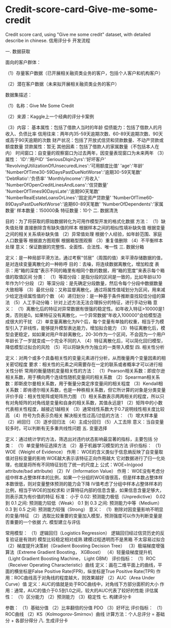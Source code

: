 # Credit-score-card-Give-me-some-credit
Credit score card, using "Give me some credit" dataset, with detailed describe in chinese.
信用评分卡 开发流程

一. 数据获取

面向的客户群体： 

（1）存量客户数据（已开展相关融资类业务的客户，包括个人客户和机构客户）

（2）潜在客户数据（未来拟开展相关融资类业务的客户）

数据集描述： 

（1）名称：Give Me Some Credit 

（2）来源：Kaggle上一个经典的评分卡案例 

（3）内容： 基本属性：包括了借款人当时的年龄 偿债能力：包括了借款人的月收入、负债比率 信用往来：两年内35-59天逾期次数、60-89天逾期次数、90天或高于90天逾期的次数 财产状况：包括了开放式信贷和贷款数量、不动产贷款或额度数量 贷款属性：暂无 其他因素：包括了借款人的家属数量（不包括本人在内） 时间窗口：自变量的观察窗口为过去两年，因变量表现窗口为未来两年 （3）属性： 'ID':'用户ID' 'SeriousDlqin2yrs':'好坏客户' 'RevolvingUtilizationOfUnsecuredLines':'可用额度比值' 'age':'年龄' 'NumberOfTime30-59DaysPastDueNotWorse':'逾期30-59天笔数' 'DebtRatio':'负债率' 'MonthlyIncome':'月收入' 'NumberOfOpenCreditLinesAndLoans':'信贷数量' 'NumberOfTimes90DaysLate':'逾期90天笔数' 'NumberRealEstateLoansOrLines':'固定资产贷款量' 'NumberOfTime60-89DaysPastDueNotWorse':'逾期60-89天笔数' 'NumberOfDependents':'家属数量'
样本数量：150000条
特征数量：10个
二. 数据清洗

目的：为了将获取的原始数据转化为可用作模型开发的格式化数据
方法： （1）缺失值处理 直接删除含有缺失值的样本 根据样本之间的相似性填补缺失值 根据变量之间的相关关系填补缺失值 
（2）异常值处理 根据个人经验，如年龄范围、家庭人口数量等 根据直方图观察 根据箱型图观察 （3）重复值删除 （4）不平衡样本处理
意义：保证数据的完整性、全面性、合法性、唯一性
三. 数据分箱

定义：是一种局部平滑方法，通过考察“邻居”（周围的值）来平滑存储数据的值，是对连续变量离散化的一种称呼
目的：去噪，将连续数据离散化，增加粒度
表示：用“箱的深度”表示不同的箱里有相同个数的数据，用“箱的宽度”来表示每个箱值的取值区间
分类： （1）等距分段：是指分段的区间是一致的，比如年龄以10年作为1个分段 
（2）等深分段：是先确定分段数量，然后令每个分段中数据数量大致相等 
（3）最优分段：又称监督离散化，通过将属性值域划分为区间，用来减少给定连续属性值的个数 （4）递归划分：是一种基于条件推断查找较佳分组的算法 （5）人工手动分箱：针对上述方法无法合理拆分的特征，进行手动分箱
意义： （1）离散化后的特征对异常数据有很强的稳定性。如年收入特征>10000是1类，否则是0。如果特征没有离散化，一个异常数据“年收入100000”会给模型造成很大的干扰 （2）单变量离散化为N个后，每个变量有单独的权重，相当于为模型引入了非线性，能够提升模型表达能力，增加拟合能力 （3）特征离散化后，模型会更稳定，如如果对用户年龄离散化，20-30作为一个区间，不会因为一个用户年龄长了一岁就变成一个完全不同的人 （4）特征离散化后，可以简化回归模型，降低模型过拟合的风险 （5）可以将缺失作为独立的一类带入模型
四. 相关性分析

定义：对两个或多个具备相关性的变量元素进行分析，从而衡量两个变量因素的相关密切程度
要求：相关性的元素之间需要存在一定的联系或者概率才可以进行相关性分析
常用的衡量随机变量相关性的方法： （1）Pearson相关系数：即皮尔逊相关系数，用于横向两个连续性随机变量间的相关系数 （2）Spearman相关系数：即斯皮尔曼相关系数，用于衡量分类定序变量间的相关程度 （3）Kendall相关系数：即肯德尔相关系数，也是一种秩相关系数，但它所计算的对象是分类变量
评价手段：相关性矩阵或矩阵热力图 （1）相关系数表示两两相关的程度，所以只有对角矩阵的对角线是变量和自身的相关系数，其值永远是1 （2）矩阵中的小数代表相关性程度，越接近1越相关 （3）通常线性系数大于0.7说明线性相关度比较高 （4）符号为负表示负相关
解决相关性过高/过低的方法： （1）增大样本量 （2）岭回归 （3）逐步回归法 （4）主成分回归 （5）人工去除
意义：当自变量较多时，可以判断有无多重共线性问题
五. 变量选择

定义：通过统计学的方法，筛选出对违约状态影响最显著的指标，主要包括
分类： （1）单变量特征选择方法 （2）基于机器学习模型的方法
评价指标： （1）WOE（Weight of Evidence） 作用： WOE的含义类似于信息熵反映了自变量取值对目标变量的影响 WOE越大表示该特征正向作用越大 它对数据进行了归一化处理，也就是将所有不同特征划在了统一的尺度上 公式：WOE=ln(good attribute/bad attribute) （2）IV（Information Value） 作用： WOE没有考虑分组中样本占整体样本的比例，如果一个分组的WOE值很高，但是样本数占整体样本数很低，则对变量整体预测的能力会下降 IV值考虑了分组中样本占整体样本的比例，相当于WOE的加权求和 计算特征内部的信息含量，如果信息含量足够大，则表示其为有价值的特征 标准： 小于 0.02: 预测能力极低（Unpredictive） 0.02 到 0.1 之间: 预测能力较低（Weak） 0.1 到 0.3 之间: 预测能力中等（Medium） 0.3 到 0.5 之间: 预测能力较强（Strong）
意义： （1）剔除对因变量影响不明显的变量/特征 （2）选取比较重要的变量加入模型，预测强度可以作为判断变量是否重要的一个依据
六. 模型建立与评估

常用模型： （1）逻辑回归（Logistics Regression） 逻辑回归经过信贷历史的反复验证是有效的 模型比较稳定相对成熟 建模过程透明而不是黑箱 不太容易过拟合 （2）梯度提升决策树（Gradient Boosting Decision Tree） （3）极端梯度增强算法（Extreme Gradient Boosting， XGBoost） （4）轻量级梯度提升机（Light Gradient Boosting Machine， Light GBM）
评价指标： （1）ROC（Receiver Operating Characteristic）曲线 定义：画在二维平面上的曲线，平面的横坐标是False Positive Rate(FPR)，纵坐标是True Positive Rate(TPR) 作用：ROC曲线高于对角线的程度越大，则效果越好 （2）AUC（Area Under Curve）值 定义：AUC的值就是处于ROC曲线中，对角线下方部分面积的大小 作用：通常，AUC的值介于0.5到1.0之间，较大的AUC代表了较好的性能
评估属性： （1）区分能力 （2）预测能力 （3）稳定性
七. 构建评分卡

参数： （1）基础分值 （2）比率翻倍的分值 PDO （3）好坏比
评价指标： （1）ROC曲线 （2）KS（Kolmogorov-Smirnov）曲线
计算方法：个人总评分 = 基础分 + 各部分得分
八. 生成评分卡

